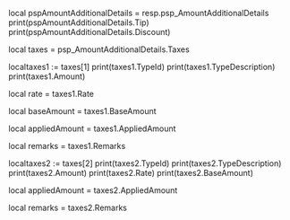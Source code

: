 local pspAmountAdditionalDetails = resp.psp_AmountAdditionalDetails
print(pspAmountAdditionalDetails.Tip)
print(pspAmountAdditionalDetails.Discount)

local taxes = psp_AmountAdditionalDetails.Taxes

localtaxes1 := taxes[1]
print(taxes1.TypeId)
print(taxes1.TypeDescription)
print(taxes1.Amount)

local rate = taxes1.Rate


local baseAmount = taxes1.BaseAmount


local appliedAmount = taxes1.AppliedAmount


local remarks = taxes1.Remarks



localtaxes2 := taxes[2]
print(taxes2.TypeId)
print(taxes2.TypeDescription)
print(taxes2.Amount)
print(taxes2.Rate)
print(taxes2.BaseAmount)

local appliedAmount = taxes2.AppliedAmount


local remarks = taxes2.Remarks